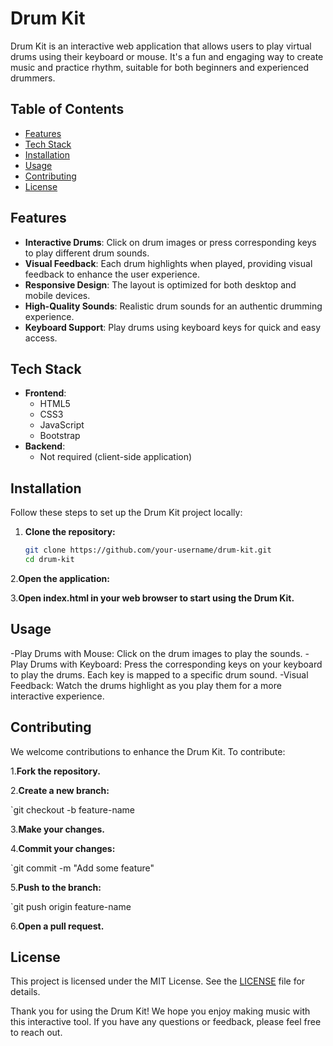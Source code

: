 # Drum Kit

Drum Kit is an interactive web application that allows users to play virtual drums using their keyboard or mouse. It's a fun and engaging way to create music and practice rhythm, suitable for both beginners and experienced drummers.

## Table of Contents

- [Features](#features)
- [Tech Stack](#tech-stack)
- [Installation](#installation)
- [Usage](#usage)
- [Contributing](#contributing)
- [License](#license)

## Features

- **Interactive Drums**: Click on drum images or press corresponding keys to play different drum sounds.
- **Visual Feedback**: Each drum highlights when played, providing visual feedback to enhance the user experience.
- **Responsive Design**: The layout is optimized for both desktop and mobile devices.
- **High-Quality Sounds**: Realistic drum sounds for an authentic drumming experience.
- **Keyboard Support**: Play drums using keyboard keys for quick and easy access.

## Tech Stack

- **Frontend**:
  - HTML5
  - CSS3
  - JavaScript
  - Bootstrap
- **Backend**:
  - Not required (client-side application)

## Installation

Follow these steps to set up the Drum Kit project locally:

1. **Clone the repository:**

   ```bash
   git clone https://github.com/your-username/drum-kit.git
   cd drum-kit
2.**Open the application:**

3.**Open index.html in your web browser to start using the Drum Kit.**

## Usage
-Play Drums with Mouse: Click on the drum images to play the sounds.
-Play Drums with Keyboard: Press the corresponding keys on your keyboard to play the drums. Each key is mapped to a specific drum sound.
-Visual Feedback: Watch the drums highlight as you play them for a more interactive experience.

## Contributing
We welcome contributions to enhance the Drum Kit. To contribute:

1.**Fork the repository.**

2.**Create a new branch:**

`git checkout -b feature-name

3.**Make your changes.**

4.**Commit your changes:**

`git commit -m "Add some feature"

5.**Push to the branch:**

`git push origin feature-name

6.**Open a pull request.**

## License
This project is licensed under the MIT License. See the [LICENSE](./LICENSE) file for details.

Thank you for using the Drum Kit! We hope you enjoy making music with this interactive tool. If you have any questions or feedback, please feel free to reach out.
